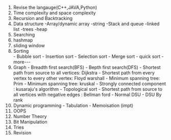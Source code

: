 1. Revise the langauge(C++,JAVA,Python)
2. Time complexity and space complexity
3. Recursion and Backtracking
4. Data structure 
                 -Array/dynamic array 
                 -string
                 -Stack and queue
                 -linked list
                 -trees
                 -heap
5. Searching
6. hashmap
7. sliding window
8. Sorting    
           - Bubble sort
           - Insertion sort
           - Selection sort
           - Merge sort 
           - quick sort
           - more---
9. Graph 
           - Breadth first search(BFS)
           - Bepth first search(DFS)
           - Shortest path from source to all vertices: Dijkstra
           - Shortest path from every vertex to every other vertex: Floyd warshall
           - Minimum spanning tree: Prim
           - Minimum spanning tree: kruskal
           - Strongly connected component : kusaraju's algorithm
           - Topological sort
           - Shortest path from source to all vertices with negative edges : Bellman ford
           - Normal DSU
           - DSU By rank
10. Dynamic programming 
                       - Tabulation
                       - Memoisation (impt)
11. OOPS
12. Number Theory
13. Bit Manipulation
14. Tries
15. Revision

